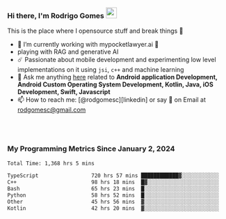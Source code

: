 
### Hi there, I'm Rodrigo Gomes <img src="https://media.giphy.com/media/hvRJCLFzcasrR4ia7z/giphy.gif" width="25px">
This is the place where I opensource stuff and break things 🤣
- 🔭 I’m currently working with mypocketlawyer.ai 💜
- playing with RAG and generative AI
- ☄️ Passionate about mobile development and experimenting low level implementations on it using `jsi`, `c++` and machine learning
- 💬 Ask me anything [here](https://github.com/rodgomesc/rodgomesc/issues) related to <b>Android application Development, Android Custom Operating System Development, Kotlin, Java, iOS Development, Swift, Javascript</b>
- 📫 How to reach me: [@rodgomesc][linkedin] or say 👋 on Email at [rodgomesc@gmail.com](mailto:rodgomesc@gmail.com)


<br/>

<!-- 
<picture>
  <img src="/github-metrics.svg" alt="Metrics">
</picture>
-->

</br>

### My Programming Metrics Since January 2, 2024 


<!--START_SECTION:waka-->

```txt
Total Time: 1,368 hrs 5 mins

TypeScript                 720 hrs 57 mins ████████████▓░░░░░░░░░░░░   50.99 %
C++                        98 hrs 18 mins  █▓░░░░░░░░░░░░░░░░░░░░░░░   06.95 %
Bash                       65 hrs 23 mins  █░░░░░░░░░░░░░░░░░░░░░░░░   04.62 %
Python                     58 hrs 52 mins  █░░░░░░░░░░░░░░░░░░░░░░░░   04.16 %
Other                      45 hrs 56 mins  ▓░░░░░░░░░░░░░░░░░░░░░░░░   03.25 %
Kotlin                     42 hrs 20 mins  ▓░░░░░░░░░░░░░░░░░░░░░░░░   02.99 %
```

<!--END_SECTION:waka-->

